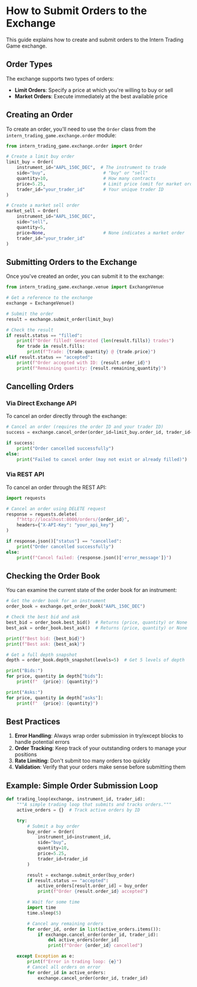 # How to Submit Orders to the Exchange

This guide explains how to create and submit orders to the Intern Trading Game exchange.

## Order Types

The exchange supports two types of orders:

- **Limit Orders**: Specify a price at which you're willing to buy or sell
- **Market Orders**: Execute immediately at the best available price

## Creating an Order

To create an order, you'll need to use the `Order` class from the `intern_trading_game.exchange.order` module:

```python
from intern_trading_game.exchange.order import Order

# Create a limit buy order
limit_buy = Order(
    instrument_id="AAPL_150C_DEC",  # The instrument to trade
    side="buy",                      # "buy" or "sell"
    quantity=10,                     # How many contracts
    price=5.25,                      # Limit price (omit for market orders)
    trader_id="your_trader_id"       # Your unique trader ID
)

# Create a market sell order
market_sell = Order(
    instrument_id="AAPL_150C_DEC",
    side="sell",
    quantity=5,
    price=None,                      # None indicates a market order
    trader_id="your_trader_id"
)
```

## Submitting Orders to the Exchange

Once you've created an order, you can submit it to the exchange:

```python
from intern_trading_game.exchange.venue import ExchangeVenue

# Get a reference to the exchange
exchange = ExchangeVenue()

# Submit the order
result = exchange.submit_order(limit_buy)

# Check the result
if result.status == "filled":
    print(f"Order filled! Generated {len(result.fills)} trades")
    for trade in result.fills:
        print(f"Trade: {trade.quantity} @ {trade.price}")
elif result.status == "accepted":
    print(f"Order accepted with ID: {result.order_id}")
    print(f"Remaining quantity: {result.remaining_quantity}")
```

## Cancelling Orders

### Via Direct Exchange API

To cancel an order directly through the exchange:

```python
# Cancel an order (requires the order ID and your trader ID)
success = exchange.cancel_order(order_id=limit_buy.order_id, trader_id="your_trader_id")

if success:
    print("Order cancelled successfully")
else:
    print("Failed to cancel order (may not exist or already filled)")
```

### Via REST API

To cancel an order through the REST API:

```python
import requests

# Cancel an order using DELETE request
response = requests.delete(
    f"http://localhost:8000/orders/{order_id}",
    headers={"X-API-Key": "your_api_key"}
)

if response.json()["status"] == "cancelled":
    print("Order cancelled successfully")
else:
    print(f"Cancel failed: {response.json()['error_message']}")
```

## Checking the Order Book

You can examine the current state of the order book for an instrument:

```python
# Get the order book for an instrument
order_book = exchange.get_order_book("AAPL_150C_DEC")

# Check the best bid and ask
best_bid = order_book.best_bid()  # Returns (price, quantity) or None
best_ask = order_book.best_ask()  # Returns (price, quantity) or None

print(f"Best bid: {best_bid}")
print(f"Best ask: {best_ask}")

# Get a full depth snapshot
depth = order_book.depth_snapshot(levels=5)  # Get 5 levels of depth

print("Bids:")
for price, quantity in depth["bids"]:
    print(f"  {price}: {quantity}")

print("Asks:")
for price, quantity in depth["asks"]:
    print(f"  {price}: {quantity}")
```

## Best Practices

1. **Error Handling**: Always wrap order submission in try/except blocks to handle potential errors
2. **Order Tracking**: Keep track of your outstanding orders to manage your positions
3. **Rate Limiting**: Don't submit too many orders too quickly
4. **Validation**: Verify that your orders make sense before submitting them

## Example: Simple Order Submission Loop

```python
def trading_loop(exchange, instrument_id, trader_id):
    """A simple trading loop that submits and tracks orders."""
    active_orders = {}  # Track active orders by ID

    try:
        # Submit a buy order
        buy_order = Order(
            instrument_id=instrument_id,
            side="buy",
            quantity=10,
            price=5.25,
            trader_id=trader_id
        )

        result = exchange.submit_order(buy_order)
        if result.status == "accepted":
            active_orders[result.order_id] = buy_order
            print(f"Order {result.order_id} accepted")

        # Wait for some time
        import time
        time.sleep(5)

        # Cancel any remaining orders
        for order_id, order in list(active_orders.items()):
            if exchange.cancel_order(order_id, trader_id):
                del active_orders[order_id]
                print(f"Order {order_id} cancelled")

    except Exception as e:
        print(f"Error in trading loop: {e}")
        # Cancel all orders on error
        for order_id in active_orders:
            exchange.cancel_order(order_id, trader_id)
